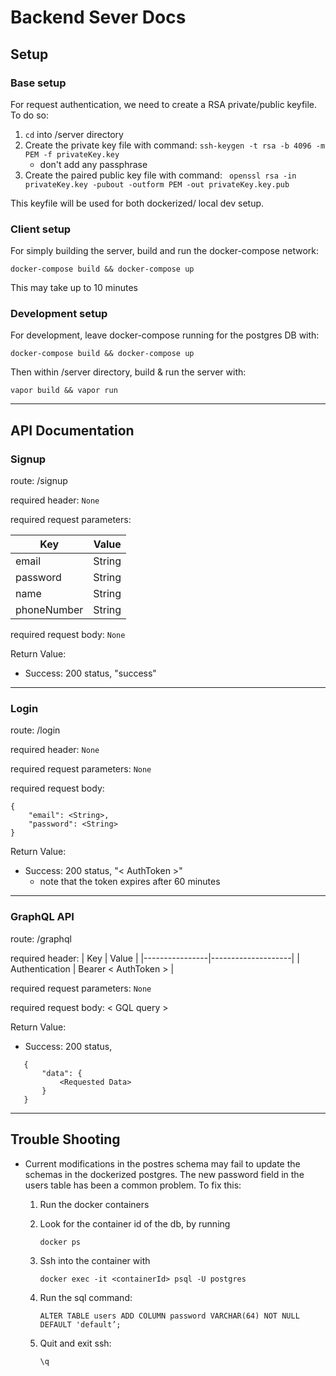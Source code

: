# Backend Sever Docs

## Setup

### **Base setup**

For request authentication, we need to create a RSA private/public keyfile. To do so:

1. `cd` into /server directory
2. Create the private key file with command:
   `ssh-keygen -t rsa -b 4096 -m PEM -f privateKey.key`
   - don't add any passphrase
3. Create the paired public key file with command:
   ` openssl rsa -in privateKey.key -pubout -outform PEM -out privateKey.key.pub`

This keyfile will be used for both dockerized/ local dev setup.

### **Client setup**

For simply building the server, build and run the docker-compose network:

    docker-compose build && docker-compose up

This may take up to 10 minutes

### **Development setup**

For development, leave docker-compose running for the postgres DB with:

    docker-compose build && docker-compose up

Then within /server directory, build & run the server with:

    vapor build && vapor run

---

## API Documentation

### Signup

route: /signup

required header: `None`

required request parameters:

| Key         | Value  |
| ----------- | ------ |
| email       | String |
| password    | String |
| name        | String |
| phoneNumber | String |

required request body: `None`

Return Value:

- Success: 200 status, "success"

---

### Login

route: /login

required header: `None`

required request parameters: `None`

required request body:

```
{
    "email": <String>,
    "password": <String>
}
```

Return Value:

- Success: 200 status, "< AuthToken >"
  - note that the token expires after 60 minutes

---

### GraphQL API

route: /graphql

required header:
| Key | Value |
|----------------|--------------------|
| Authentication | Bearer < AuthToken > |

required request parameters: `None`

required request body: < GQL query >

Return Value:

- Success: 200 status,

```
   {
       "data": {
           <Requested Data>
       }
   }
```

---

## Trouble Shooting

- Current modifications in the postres schema may fail to update the schemas in the dockerized postgres. The new password field in the users table has been a common problem. To fix this:

  1. Run the docker containers
  2. Look for the container id of the db, by running

     `docker ps`

  3. Ssh into the container with

     `docker exec -it <containerId> psql -U postgres`

  4. Run the sql command:

     `ALTER TABLE users ADD COLUMN password VARCHAR(64) NOT NULL DEFAULT 'default’;`

  5. Quit and exit ssh:

     `\q`
